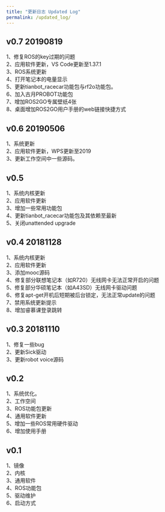 ```yaml
---
title: "更新日志 Updated Log"
permalink: /updated_log/
---
```



## v0.7 20190819
1、修复ROS的key过期的问题  
2、应用软件更新，VS Code更新至1.37.1  
3、ROS系统更新  
4、打开笔记本的电量显示  
5、更新tianbot_racecar功能包与rf2o功能包。  
6、加入古月PROBOT功能包  
7、增加ROS2GO专属壁纸4张  
8、桌面增加ROS2GO用户手册的web链接快捷方式  

## v0.6 20190506
1、系统更新  
2、应用软件更新，WPS更新至2019  
3、更新工作空间中一些源码。 


## v0.5 
1、系统内核更新  
2、应用软件更新  
3、增加一些常用功能包  
4、更新tianbot_racecar功能包及其依赖至最新  
5、关闭unattended upgrade  

## v0.4 20181128
1、系统内核更新  
2、应用软件更新  
3、添加mooc源码  
4、修复部分联想笔记本（如R720）无线网卡无法正常开启的问题  
5、修复部分华硕笔记本（如A43SD）无线网卡驱动问题  
6、修复apt-get开机后短期被后台锁定，无法正常update的问题  
7、禁用系统更新提示  
8、增加睿慕课登录跳转  

## v0.3 20181110  
1、修复一些bug  
2、更新Sick驱动  
3、更新robot voice源码  

## v0.2  
1、系统优化。  
2、工作空间  
3、ROS功能包更新  
4、通用软件更新  
5、增加一些ROS常用硬件驱动  
6、增加使用手册  

## v0.1 
1、镜像  
2、内核  
3、通用软件  
4、ROS功能包  
5、驱动维护  
6、启动方式  

